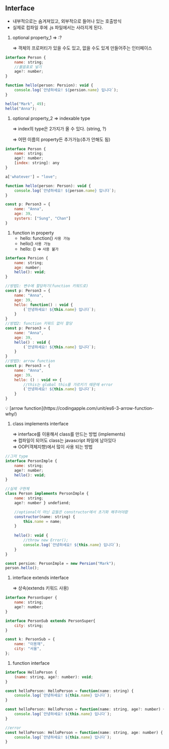 ## Interface

- 내부적으로는 숨겨져있고, 외부적으로 들어나 있는 호출방식
- 실제로 컴파일 후에 .js 파일에서는 사라지게 된다.

1. optional property_1   ⇒ :?
    
    ⇒ 객체의 프로퍼티가 있을 수도 있고, 없을 수도 있게 만들어주는 인터페이스
    

```jsx
interface Person {
	name: string;
	//물음표로 넣기
	age?: number;
}

function hello(person: Persion): void {
	console.log(`안녕하세요! ${persion.name} 입니다`);
}

hello("Mark", 49);
hello("Anna");
```

1. optional property_2   ⇒ indexable type
    
    ⇒ index의 type은 2가지가 올 수 있다. (string, ?)
    
    ⇒ 어떤 이름의 property든 추가가능(추가 안해도 됨)
    

```jsx
interface Person {
	name: string;
	age?: number;
	[index: string]: any
}

a['whatever'] = "love";

function hello(person: Person): void {
	console.log(`안녕하세요! ${person.name} 입니다`);
}

const p: Person3 = {
	name: "Anna",
	age: 39,
	systers: ["Sung", "Chan"]
}
```

1. function in property
    - hello: function() `사용 가능`
    - hello() `사용 가능`
    - hello: () ⇒ `사용 불가`

```jsx
interface Persion {
	name: string;
	age: number;
	hello(): void;
}

//방법1: 변수에 할당하기(function 키워드로)
const p: Person3 = {
	name: "Anna",
	age: 39,
	hello: function() : void {
		(`안녕하세요! ${this.name} 입니다`);
	}
}
//방법2: function 키워드 없이 할당
const p: Person3 = {
	name: "Anna",
	age: 39,
	hello() : void {
		(`안녕하세요! ${this.name} 입니다`);
	}
}
//방법3: arrow function
const p: Person3 = {
	name: "Anna",
	age: 39,
	hello: () : void => {
		//this는 global this를 가르키기 때문에 error
		(`안녕하세요! ${this.name} 입니다`);
	}
}
```

<aside>
💡 [arrow function](https://codingapple.com/unit/es6-3-arrow-function-why/)

</aside>

1. class implements interface
    
    ⇒ interface를 이용해서 class를 만드는 방법 (implements)  
    ⇒ 컴파일이 되어도 class는 javascript 파일에 남아있다  
    ⇒ OOP(객체지향)에서 많이 사용 되는 방법  
    

```jsx
//그저 type
interface PersonImple {
	name: string;
	age?: number;
	hello(): void;
}

//실제 구현체
class Person implements PersonImple {
	name: string;
	age?: number } undefiend;

	//optional이 아닌 값들은 constructor에서 초기화 해주어야함
	constructor(name: string) {
		this.name = name;
	}
	
	hello(): void {
		//throw new Error();
		console.log(`안녕하세요! ${this.name} 입니다`);
	}
}

const persion: PersonImple = new Persion("Mark");
person.hello();
```

1. interface extends interface
    
    ⇒ 상속(extends 키워드 사용)
    

```jsx
interface PersonSuper {
	name: string;
	age?: number;
}

interface PersonSub extends PersonSuper{
	city: string;
}

const k: PersonSub = {
	name: "이용재",
	city: "서울",
};
```

1. function interface

```jsx
interface HelloPerson {
	(name: string, age?: number): void;
}

const helloPerson: HelloPerson = function(name: string) {
	console.log(`안녕하세요! ${this.name} 입니다`);
}

const helloPerson: HelloPerson = function(name: string, age?: number) {
	console.log(`안녕하세요! ${this.name} 입니다`);
}

//error
const helloPerson: HelloPerson = function(name: string, age: number) {
	console.log(`안녕하세요! ${this.name} 입니다`);
}
```
